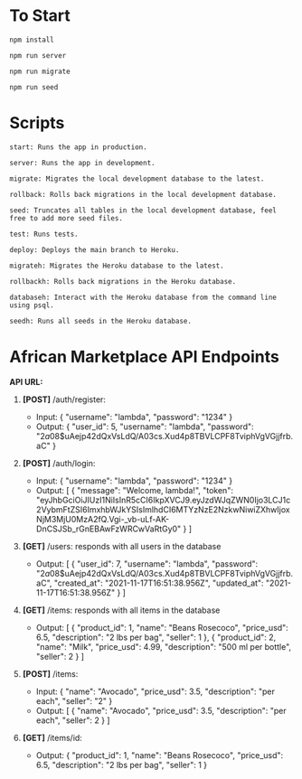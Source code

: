 # To Start
`npm install`

`npm run server`

`npm run migrate`

`npm run seed`

 
# Scripts
`start: Runs the app in production.`

`server: Runs the app in development.`

`migrate: Migrates the local development database to the latest.`

`rollback: Rolls back migrations in the local development database.`

`seed: Truncates all tables in the local development database, feel free to add more seed files.`

`test: Runs tests.`

`deploy: Deploys the main branch to Heroku.`

`migrateh: Migrates the Heroku database to the latest.`

`rollbackh: Rolls back migrations in the Heroku database.`

`databaseh: Interact with the Heroku database from the command line using psql.`

`seedh: Runs all seeds in the Heroku database.`



# African Marketplace API Endpoints
**API URL:**
1. **[POST]** /auth/register:
      - Input:
        {
		"username": "lambda",
		"password": "1234"
	}
      - Output:
        {
                "user_id": 5,
                "username": "lambda",
                "password": "$2a$08$uAejp42dQxVsLdQ/A03cs.Xud4p8TBVLCPF8TviphVgVGjjfrb.aC"
        }

2. **[POST]** /auth/login:
      - Input:
        {
                "username": "lambda",
                "password": "1234"
        }
      - Output:
        [
                {
                        "message": "Welcome, lambda!",
                        "token": "eyJhbGciOiJIUzI1NiIsInR5cCI6IkpXVCJ9.eyJzdWJqZWN0Ijo3LCJ1c2VybmFtZSI6ImxhbWJkYSIsImlhdCI6MTYzNzE2NzkwNiwiZXhwIjoxNjM3MjU0MzA2fQ.Vgi-_vb-uLf-AK-DnCSJSb_rGnEBAwFzWRCwVaRtGy0"
                }
        ]

3. **[GET]** /users: responds with all users in the database
      - Output:
      [
                {
        		"user_id": 7,
        		"username": "lambda",
                        "password": "$2a$08$uAejp42dQxVsLdQ/A03cs.Xud4p8TBVLCPF8TviphVgVGjjfrb.aC",
        		"created_at": "2021-11-17T16:51:38.956Z",
        		"updated_at": "2021-11-17T16:51:38.956Z"
               }
        ]

4. **[GET]** /items:  responds with all items in the database
      - Output: 
        [
                {
                        "product_id": 1,
                        "name": "Beans Rosecoco",
                        "price_usd": 6.5,
                        "description": "2 lbs per bag",
                        "seller": 1
                },
 		{
                        "product_id": 2,
                        "name": "Milk",
                        "price_usd": 4.99,
                        "description": "500 ml per bottle",
                        "seller": 2
                }
        ]

5. **[POST]** /items:
      - Input:
        {
                "name": "Avocado",
   		"price_usd": 3.5,
   		"description": "per each",
   		"seller": "2"
        }
      - Output: 
        [
                {
                        "name": "Avocado",
                        "price_usd": 3.5,
                        "description": "per each",
                        "seller": 2
                }
        ]

6. **[GET]** /items/id:
      - Output: 
        {
                "product_id": 1,
                "name": "Beans Rosecoco",
                "price_usd": 6.5,
                "description": "2 lbs per bag",
                "seller": 1
        }

